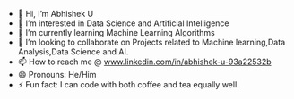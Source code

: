 - 👋 Hi, I’m Abhishek U
- 👀 I’m interested in Data Science and Artificial Intelligence
- 🌱 I’m currently learning Machine Learning Algorithms
- 💞️ I’m looking to collaborate on Projects related to Machine learning,Data Analysis,Data Science and AI.
- 📫 How to reach me @ www.linkedin.com/in/abhishek-u-93a22532b
- 😄 Pronouns: He/Him
- ⚡ Fun fact: I can code with both coffee and tea equally well.

>
